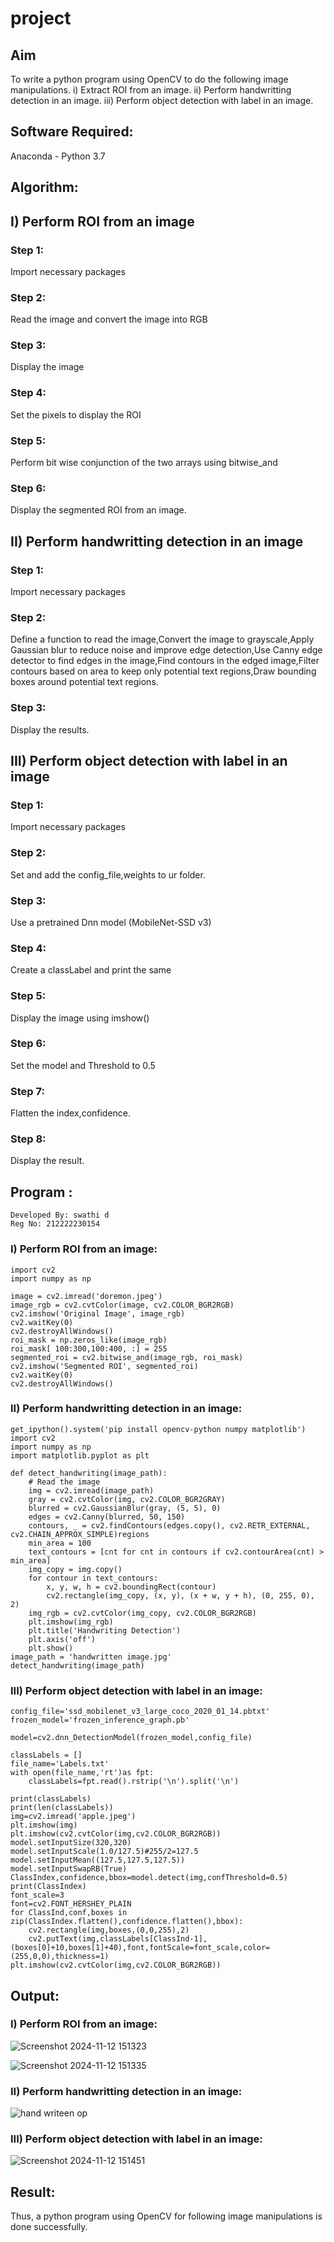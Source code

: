 # project

## Aim
To write a python program using OpenCV to do the following image manipulations.
i) Extract ROI from  an image.
ii) Perform handwritting detection in an image.
iii) Perform object detection with label in an image.

## Software Required:

Anaconda - Python 3.7

## Algorithm:

## I) Perform ROI from an image
### Step 1:
Import necessary packages 
### Step 2:
Read the image and convert the image into RGB
### Step 3:
Display the image
### Step 4:
Set the pixels to display the ROI 
### Step 5:
Perform bit wise conjunction of the two arrays  using bitwise_and 
### Step 6:
Display the segmented ROI from an image.

## II) Perform handwritting detection in an image

### Step 1:
Import necessary packages 
### Step 2:
Define a function to read the image,Convert the image to grayscale,Apply Gaussian blur to reduce noise and improve edge detection,Use Canny edge detector to find edges in the image,Find contours in the edged image,Filter contours based on area to keep only potential text regions,Draw bounding boxes around potential text regions.
### Step 3:
Display the results.

## III) Perform object detection with label in an image
### Step 1:
Import necessary packages 
### Step 2:
Set and add the config_file,weights to ur folder.
### Step 3:
Use a pretrained Dnn model (MobileNet-SSD v3)
### Step 4:
Create a classLabel and print the same
### Step 5:
Display the image using imshow()
### Step 6:
Set the model and Threshold to 0.5
### Step 7:
Flatten the index,confidence.
### Step 8:
Display the result.

## Program :
```
Developed By: swathi d
Reg No: 212222230154
```
### I) Perform ROI from an image:
```
import cv2
import numpy as np

image = cv2.imread('doremon.jpeg')
image_rgb = cv2.cvtColor(image, cv2.COLOR_BGR2RGB)
cv2.imshow('Original Image', image_rgb)
cv2.waitKey(0)
cv2.destroyAllWindows()
roi_mask = np.zeros_like(image_rgb)
roi_mask[ 100:300,100:400, :] = 255 
segmented_roi = cv2.bitwise_and(image_rgb, roi_mask)
cv2.imshow('Segmented ROI', segmented_roi)
cv2.waitKey(0)
cv2.destroyAllWindows()
````

### II) Perform handwritting detection in an image: 
```
get_ipython().system('pip install opencv-python numpy matplotlib')
import cv2
import numpy as np
import matplotlib.pyplot as plt

def detect_handwriting(image_path):
    # Read the image
    img = cv2.imread(image_path)
    gray = cv2.cvtColor(img, cv2.COLOR_BGR2GRAY)
    blurred = cv2.GaussianBlur(gray, (5, 5), 0)
    edges = cv2.Canny(blurred, 50, 150)
    contours, _ = cv2.findContours(edges.copy(), cv2.RETR_EXTERNAL, cv2.CHAIN_APPROX_SIMPLE)regions
    min_area = 100
    text_contours = [cnt for cnt in contours if cv2.contourArea(cnt) > min_area]
    img_copy = img.copy()
    for contour in text_contours:
        x, y, w, h = cv2.boundingRect(contour)
        cv2.rectangle(img_copy, (x, y), (x + w, y + h), (0, 255, 0), 2)
    img_rgb = cv2.cvtColor(img_copy, cv2.COLOR_BGR2RGB)
    plt.imshow(img_rgb)
    plt.title('Handwriting Detection')
    plt.axis('off')
    plt.show()
image_path = 'handwritten image.jpg'
detect_handwriting(image_path)
```
### III) Perform object detection with label in an image:
```
config_file='ssd_mobilenet_v3_large_coco_2020_01_14.pbtxt'
frozen_model='frozen_inference_graph.pb'

model=cv2.dnn_DetectionModel(frozen_model,config_file)

classLabels = []
file_name='Labels.txt'
with open(file_name,'rt')as fpt:
    classLabels=fpt.read().rstrip('\n').split('\n')

print(classLabels)
print(len(classLabels))
img=cv2.imread('apple.jpeg')
plt.imshow(img)
plt.imshow(cv2.cvtColor(img,cv2.COLOR_BGR2RGB))
model.setInputSize(320,320)
model.setInputScale(1.0/127.5)#255/2=127.5
model.setInputMean((127.5,127.5,127.5))
model.setInputSwapRB(True)
ClassIndex,confidence,bbox=model.detect(img,confThreshold=0.5)
print(ClassIndex)
font_scale=3
font=cv2.FONT_HERSHEY_PLAIN
for ClassInd,conf,boxes in zip(ClassIndex.flatten(),confidence.flatten(),bbox):
    cv2.rectangle(img,boxes,(0,0,255),2)
    cv2.putText(img,classLabels[ClassInd-1],(boxes[0]+10,boxes[1]+40),font,fontScale=font_scale,color=(255,0,0),thickness=1)
plt.imshow(cv2.cvtColor(img,cv2.COLOR_BGR2RGB))
```

## Output: 

### I) Perform ROI from an image:

![Screenshot 2024-11-12 151323](https://github.com/user-attachments/assets/2bbb20b7-4b55-4cc5-84eb-71ba331da048)

![Screenshot 2024-11-12 151335](https://github.com/user-attachments/assets/38d4208f-f670-4971-8341-f2c06ef8fad7)

### II) Perform handwritting detection in an image: 

![hand writeen op](https://github.com/user-attachments/assets/f942a513-b0b2-49d9-914e-ce066680a6b8)

### III) Perform object detection with label in an image:

![Screenshot 2024-11-12 151451](https://github.com/user-attachments/assets/75adf75e-5060-406d-8d4b-c208710416aa)



## Result:
Thus, a python program using OpenCV for following image manipulations is done successfully.
